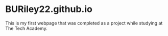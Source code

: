 # BURiley22.github.io
This is my first webpage that was completed as a project while studying at The Tech Academy.
